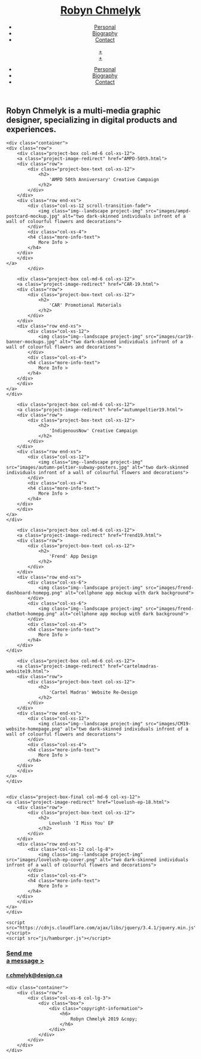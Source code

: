 <!DOCTYPE html>
<html lang="en">

<head>
	<meta charset="UTF-8">
	<meta name="viewport" content="width=device-width, initial-scale=1.0">
	<meta http-equiv="X-UA-Compatible" content="ie=edge">
	<title>
		Robyn Chmelyk | Graphic Designer
	</title>
	<link rel="stylesheet" href="css/style.css">
	<link rel="stylesheet" href="css/flexboxgrid.css">
	<link rel="stylesheet" href="css/hamburger.css">
</head>
<header class="header">
	<div class="container">
		<div class="col-xs-12">
			<div class="row between-xs middle-xs between-md middle-md between-lg middle-md">
				<div class="col-xs-10 col-lg-3">
					<div class="box">
						<a class="logo-button" href="index.html">
							<h1 class="site-logo">
								Robyn
								Chmelyk
							</h1>
						</a>
					</div>
				</div>
				<div class="col-lg-8 navigation-desktop">
					<div class="box">
						<!-- START DESKTOP MENU -->
						<div class="desktop-only menu desktop-menu navigation-desktop">
							<nav class="navigation-desktop">
								<ul class="pagenav--items">
									<li class="pagenav-item">
										<a class="desktop-pagenav-button" href="personal.html">
											Personal
										</a>
									</li>
									<li class="pagenav-item">
										<a class="desktop-pagenav-button" href="biography.html">
											Biography
										</a>
									</li>
									<li class="pagenav-item">
										<a class="desktop-pagenav-button" href="contact.html">
											Contact
										</a>
									</li>
								</ul>
							</nav>
						</div>
					</div>
				</div>
				<!-- /END DESKTOP MENU -->
				<div class="col-xs-2 end-xs middle-xs">
					<div class="box">
						<!-- START MOBILE MENU -->
						<div class="mobile-only menu mobile-menu tablet-navigation-button">
							<!-- Open Mobile Menu button -->
							<a href="#" class="hamburger-open" aria-label="Enter menu">
								+
							</a>
							<!-- Mobile Menu contents -->
							<div class="mobile-menu-overlay">
								<!-- Button to close the mobile menu overlay -->
								<a href="#" class="hamburger-close" aria-label="Exit menu">
									+
								</a>
								<nav class="mobile-menu-content">
									<ul>
										<li class="pagenav-item">
											<a class="pagenav-button" href="personal.html">
												Personal
											</a>
										</li>
										<li class="pagenav-item">
											<a class="pagenav-button" href="biography.html">
												Biography
											</a>
										</li>
										<li class="pagenav-item">
											<a class="pagenav-button" href="contact.html">
												Contact
											</a>
										</li>
									</ul>
								</nav>
								<!-- /end Mobile menu links -->
							</div>
							<!-- /end Mobile Menu contents -->
						</div>
						<!-- /END MOBILE MENU -->
					</div>
				</div>
			</div>
		</div>
	</div>
</header>

<main>
	<div class="container">
		<div class="row middle-xs center-xs">
	<div class="col-xs-12 col-md-8">
		<h2 class="masthead-text">
			Robyn Chmelyk is a multi-media graphic designer, specializing in digital products and experiences.
		</h2>
	</div>
</div>
	</div>

	<div class="container">
	<div class="row">
		<div class="project-box col-md-6 col-xs-12">
		<a class="project-image-redirect" href="AMPD-50th.html">
		<div class="row">
			<div class="project-box-text col-xs-12">
				<h2>
					'AMPD 50th Anniversary' Creative Campaign
				</h2>
			</div>
		</div>
		<div class="row end-xs">
			<div class="col-xs-12 scroll-transition-fade">
				<img class="img--landscape project-img" src="images/ampd-postcard-mockup.jpg" alt="two dark-skinned individuals infront of a wall of colourful flowers and decorations">
			</div>
			<div class="col-xs-4">
			<h4 class="more-info-text">
				More Info >
			</h4>
		</div>
		</div>
	</a>
			</div>

		<div class="project-box col-md-6 col-xs-12">
		<a class="project-image-redirect" href="CAR-19.html">
		<div class="row">
			<div class="project-box-text col-xs-12">
				<h2>
					'CAR' Promotional Materials
				</h2>
			</div>
		</div>
		<div class="row end-xs">
			<div class="col-xs-12">
				<img class="img--landscape project-img" src="images/car19-banner-mockups.jpg" alt="two dark-skinned individuals infront of a wall of colourful flowers and decorations">
			</div>
			<div class="col-xs-4">
			<h4 class="more-info-text">
				More Info >
			</h4>
		</div>
		</div>
	</a>
	</div>

		<div class="project-box col-md-6 col-xs-12">
		<a class="project-image-redirect" href="autumnpeltier19.html">
		<div class="row">
			<div class="project-box-text col-xs-12">
				<h2>
					'IndigenousNow' Creative Campaign
				</h2>
			</div>
		</div>
		<div class="row end-xs">
			<div class="col-xs-12">
				<img class="img--landscape project-img" src="images/autumn-peltier-subway-posters.jpg" alt="two dark-skinned individuals infront of a wall of colourful flowers and decorations">
			</div>
			<div class="col-xs-4">
			<h4 class="more-info-text">
				More Info >
			</h4>
		</div>
		</div>
	</a>
	</div>

		<div class="project-box col-md-6 col-xs-12">
		<a class="project-image-redirect" href="frend19.html">
		<div class="row">
			<div class="project-box-text col-xs-12">
				<h2>
					'Frend' App Design
				</h2>
			</div>
		</div>
		<div class="row end-xs">
			<div class="col-xs-6">
				<img class="img--landscape project-img" src="images/frend-dashboard-homepg.png" alt="cellphone app mockup with dark background">
			</div>
			<div class="col-xs-6">
				<img class="img--landscape project-img" src="images/frend-chatbot-homepg.png" alt="cellphone app mockup with dark background">
			</div>
			<div class="col-xs-4">
			<h4 class="more-info-text">
				More Info >
			</h4>
		</div>
	</div>
</a>
	</div>


		<div class="project-box col-md-6 col-xs-12">
		<a class="project-image-redirect" href="cartelmadras-website19.html">
		<div class="row">
			<div class="project-box-text col-xs-12">
				<h2>
					'Cartel Madras' Website Re-Design
				</h2>
			</div>
		</div>
		<div class="row end-xs">
			<div class="col-xs-12">
				<img class="img--landscape project-img" src="images/CM19-website-homepage.png" alt="two dark-skinned individuals infront of a wall of colourful flowers and decorations">
			</div>
			<div class="col-xs-4">
			<h4 class="more-info-text">
				More Info >
			</h4>
		</div>
		</div>
	</a>
	</div>


	<div class="project-box-final col-md-6 col-xs-12">
	<a class="project-image-redirect" href="lovelush-ep-18.html">
		<div class="row">
			<div class="project-box-text col-xs-12">
				<h2>
					Lovelush 'I Miss You' EP
				</h2>
			</div>
		</div>
		<div class="row end-xs">
			<div class="col-xs-12 col-lg-8">
				<img class="img--landscape project-img" src="images/lovelush-ep-cover.png" alt="two dark-skinned individuals infront of a wall of colourful flowers and decorations">
			</div>
			<div class="col-xs-4">
			<h4 class="more-info-text">
				More Info >
			</h4>
		</div>
		</div>
	</a>
	</div>
</div>
</div>

	<script src="https://cdnjs.cloudflare.com/ajax/libs/jquery/3.4.1/jquery.min.js"></script>
	<script src="js/hamburger.js"></script>
</main>
<footer class="footer">
	<div class="container">
		<div class="row middle-xs between-xs">
			<div class="col-xs-12 between-xs middle-xs artist-footer-details col-md-6 col-lg-4">
	<a class="contact-page-nav" href="contact.html">
					<div class="box">
						<h3 class="artist-footer-detail">
							Send me </br>a message >
						</h3>
						<h4 class="artist-footer-detailing">
						 r.chmelyk@design.ca
						</h4>
					</div>
				</a>
				</div>
			</div>
		</div>

	<div class="container">
		<div class="row">
			<div class="col-xs-6 col-lg-3">
				<div class="box">
					<div class="copyright-information">
						<h6>
							Robyn Chmelyk 2019 &copy;
						</h6>
					</div>
				</div>
			</div>
		</div>
	</div>
</footer>
</html>
